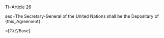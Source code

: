 Ti=Article 26

sec=The Secretary-General of the United Nations shall be the Depositary of {this_Agreement}.

=[G/Z/Base]
